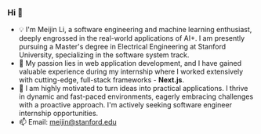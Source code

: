 ### Hi 👋

- 💡 I'm Meijin Li, a software engineering and machine learning enthusiast, deeply engrossed in the real-world applications of AI+. I am presently pursuing a Master's degree in Electrical Engineering at Stanford University, specializing in the software system track.
- 🙌 My passion lies in web application development, and I have gained valuable experience during my internship where I worked extensively with cutting-edge, full-stack frameworks - **Next.js**.
- 🥳 I am highly motivated to turn ideas into practical applications. I thrive in dynamic and fast-paced environments, eagerly embracing challenges with a proactive approach. I'm actively seeking software engineer internship opportunities.
- 📫 Email: meijin@stanford.edu
